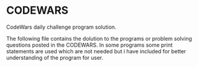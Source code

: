 # CODEWARS
CodeWars daily challenge program solution.

The following file contains the dolution to the programs or problem solving questions posted in the CODEWARS.
In some programs some print statements are used which are not needed but i have included for better understanding of the program for user.
